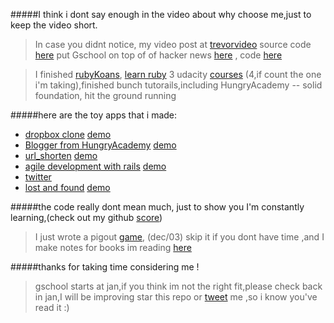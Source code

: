 
#####I think i dont say enough in the video about why choose me,just to keep the video short. 

>  In case you didnt notice, my video post at [trevorvideo](http://trevorvideo.herokuapp.com) source code [here](https://github.com/thisiswei/trevorVideo) 
>  put Gschool on top of of hacker news [here](tophn.herokuapp.com) , code [here](https://github.com/thisiswei/tophn)


>  I finished [rubyKoans](https://github.com/thisiswei/RubyKoans), [learn ruby](https://github.com/thisiswei/learn_ruby) 3 udacity [courses](http://8aves.files.wordpress.com/2012/07/cs101cert.pdf) (4,if count the one i'm taking),finished bunch tutorails,including HungryAcademy -- solid foundation, hit the ground running 


#####here are the toy apps that i made:
* [dropbox clone](https://github.com/thisiswei/boxoneme) [demo](http://boxonme.herokuapp.com)
* [Blogger from HungryAcademy](https://github.com/thisiswei/Blogger) [demo](http://weirocks.herokuapp.com)
* [url_shorten](https://github.com/thisiswei/longer_url) [demo](http://longerurl.herokuapp.com)
* [agile development with rails](https://github.com/thisiswei/awestore) [demo](http://awestore.herokuapp.com)
* [twitter](https://github.com/thisiswei/tweets)
* [lost and found](https://github.com/thisiswei/LostGreenCard) [demo](http://apprenticeme.herokuapp.com)


#####the code really dont mean much, just to show you I'm constantly learning,(check out my github [score](gitscore.herokuapp.com))

> I just wrote a pigout [game](https://github.com/thisiswei/Udacity-courses-I-m-taking/blob/master/CS212/unit05_19_pig_out_max_win.py), (dec/03) skip it if you dont have time ,and I make notes for books im reading [here](https://github.com/thisiswei/reading) 

#####thanks for taking time  considering me !  
> gschool starts at jan,if you think im not the right fit,please check back in jan,I will be improving
> star this repo or [tweet](https://twitter.com/thisiswei) me ,so i know you've read it :)  


